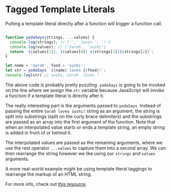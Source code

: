 # Tagged Template Literals

Putting a template literal directly after a function will trigger a function
call.

```js

function yodaSays(strings, ...values) {
  console.log(strings); // ['',' loves ', '!']
  console.log(values); // ['Sarah', 'sushi']
  return `${values[1]}, ${values[0]} ${strings[1]}${strings[2]}`;
}

let name = 'Sarah', food = 'sushi';
let str = yodaSays `${name} loves ${food}!`;
console.log(str) // sushi, Sarah  loves !
```

The above code is probably pretty puzzling. `yodaSays` is going to be invoked on
the line where we assign the `str` variable because JavaScript will invoke a
function if a template literal is directly after it.

The really interesting part is the arguments passed to `yodaSays`. Instead of
passing the entire `Sarah loves sushi!` string as an argument, the string is
split into substrings (split on the curly brace delimiters) and the substrings
are passed as an array into the first argument of the function. Note that when
an interpolated value starts or ends a template string, an empty string is added
in front of or behind it.

 The interpolated values are passed as the remaining arguments, where we use the
 rest operator `...values` to capture them into a second array. We can then
 rearrange the string however we like using our `strings` and `values`
 arguments.

 A more real-world example might be using template literal taggings to rearrange
 the markup of an HTML string.

For more info, check out [this resource][mdn-literals].

[mdn-literals]: https://developer.mozilla.org/en-US/docs/Web/JavaScript/Reference/Template_literals
